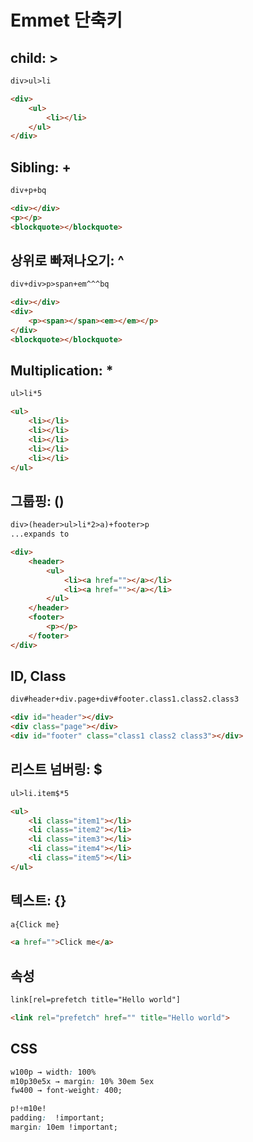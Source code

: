 # Emmet 단축키

## child: >
```html
div>ul>li

<div>
    <ul>
        <li></li>
    </ul>
</div>
```

## Sibling: +
```html
div+p+bq

<div></div>
<p></p>
<blockquote></blockquote>
```

## 상위로 빠져나오기: ^
```html
div+div>p>span+em^^^bq

<div></div>
<div>
    <p><span></span><em></em></p>
</div>
<blockquote></blockquote>
```

## Multiplication: *
```html
ul>li*5

<ul>
    <li></li>
    <li></li>
    <li></li>
    <li></li>
    <li></li>
</ul>
```

## 그룹핑: ()
```html
div>(header>ul>li*2>a)+footer>p
...expands to

<div>
    <header>
        <ul>
            <li><a href=""></a></li>
            <li><a href=""></a></li>
        </ul>
    </header>
    <footer>
        <p></p>
    </footer>
</div>
```

## ID, Class
```html
div#header+div.page+div#footer.class1.class2.class3

<div id="header"></div>
<div class="page"></div>
<div id="footer" class="class1 class2 class3"></div>
```

## 리스트 넘버링: $
```html
ul>li.item$*5

<ul>
    <li class="item1"></li>
    <li class="item2"></li>
    <li class="item3"></li>
    <li class="item4"></li>
    <li class="item5"></li>
</ul>
```

## 텍스트: {}
```html
a{Click me}

<a href="">Click me</a>
```

## 속성
```html
link[rel=prefetch title="Hello world"]

<link rel="prefetch" href="" title="Hello world">
```

## CSS
```css
w100p → width: 100%
m10p30e5x → margin: 10% 30em 5ex
fw400 → font-weight: 400;

p!+m10e!
padding:  !important;
margin: 10em !important;
```

